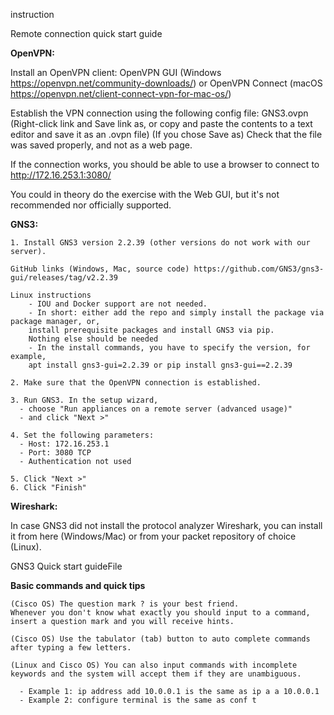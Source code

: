 instruction 

Remote connection quick start guide


**OpenVPN:**

Install an OpenVPN client: OpenVPN GUI (Windows https://openvpn.net/community-downloads/) or OpenVPN Connect (macOS https://openvpn.net/client-connect-vpn-for-mac-os/)

Establish the VPN connection using the following config file: GNS3.ovpn (Right-click link and Save link as, or copy and paste the contents to a text editor and save it as an .ovpn file)
(If you chose Save as) Check that the file was saved properly, and not as a web page.

If the connection works, you should be able to use a browser to connect to   http://172.16.253.1:3080/

You could in theory do the exercise with the Web GUI, but it's not recommended nor officially supported.


**GNS3:**

```
1. Install GNS3 version 2.2.39 (other versions do not work with our server). 

GitHub links (Windows, Mac, source code) https://github.com/GNS3/gns3-gui/releases/tag/v2.2.39

Linux instructions
    - IOU and Docker support are not needed.
    - In short: either add the repo and simply install the package via package manager, or,
    install prerequisite packages and install GNS3 via pip. 
    Nothing else should be needed
    - In the install commands, you have to specify the version, for example, 
    apt install gns3-gui=2.2.39 or pip install gns3-gui==2.2.39

2. Make sure that the OpenVPN connection is established.

3. Run GNS3. In the setup wizard, 
  - choose "Run appliances on a remote server (advanced usage)" 
  - and click "Next >"

4. Set the following parameters:
  - Host: 172.16.253.1
  - Port: 3080 TCP
  - Authentication not used

5. Click "Next >"
6. Click "Finish"
```

**Wireshark:**

In case GNS3 did not install the protocol analyzer Wireshark, you can install it from here (Windows/Mac) or from your packet repository of choice (Linux).

GNS3 Quick start guideFile


**Basic commands and quick tips**

```
(Cisco OS) The question mark ? is your best friend. 
Whenever you don't know what exactly you should input to a command, 
insert a question mark and you will receive hints.

(Cisco OS) Use the tabulator (tab) button to auto complete commands 
after typing a few letters.

(Linux and Cisco OS) You can also input commands with incomplete 
keywords and the system will accept them if they are unambiguous.

  - Example 1: ip address add 10.0.0.1 is the same as ip a a 10.0.0.1
  - Example 2: configure terminal is the same as conf t
```
